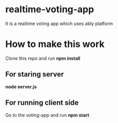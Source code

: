 # realtime-voting-app
It is a realtime voting app which uses ably platform 
# How to make this work 
 Clone this repo and run **npm install**
 ## For staring server
 **node server.js**
## For running client side 
Go to the voting-app and run **npm start**
